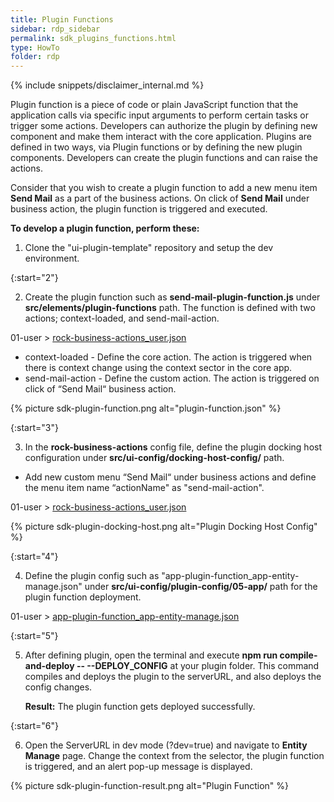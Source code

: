 ```yaml
---
title: Plugin Functions
sidebar: rdp_sidebar
permalink: sdk_plugins_functions.html
type: HowTo
folder: rdp
---
```


{% include snippets/disclaimer_internal.md %} 

Plugin function is a piece of code or plain JavaScript function that the application calls via specific input arguments to perform certain tasks or trigger some actions. Developers can authorize the plugin by defining new component and make them interact with the core application. Plugins are defined in two ways, via Plugin functions or by defining the new plugin components. Developers can create the plugin functions and can raise the actions. 


Consider that you wish to create a plugin function to add a new menu item **Send Mail** as a part of the business actions. On click of **Send Mail** under business action, the plugin function is triggered and executed. 

**To develop a plugin function, perform these:**

1. Clone the "ui-plugin-template" repository and setup the dev environment.

{:start="2"}

2. Create the plugin function such as **send-mail-plugin-function.js** under **src/elements/plugin-functions** path. The function is defined with two actions; context-loaded, and send-mail-action.

01-user > <a href="files/appsdk/rock-business-actions_user.json" download>rock-business-actions_user.json</a>

* context-loaded - Define the core action. The action is triggered when there is context change using the context sector in the core app.
* send-mail-action - Define the custom action. The action is triggered on click of “Send Mail“ business action.

{% picture sdk-plugin-function.png alt="plugin-function.json" %}

{:start="3"}

3. In the **rock-business-actions** config file, define the plugin docking host configuration under **src/ui-config/docking-host-config/** path.
* Add new custom menu “Send Mail“ under business actions and define the menu item name “actionName" as "send-mail-action".

01-user > <a href="files/appsdk/rock-business-actions_user.json" download>rock-business-actions_user.json</a>

{% picture sdk-plugin-docking-host.png alt="Plugin Docking Host Config" %}

{:start="4"}

4. Define the plugin config such as "app-plugin-function_app-entity-manage.json" under **src/ui-config/plugin-config/05-app/** path for the plugin function deployment. 

01-user > <a href="files/appsdk/app-plugin-function_app-entity-manage.json" download>app-plugin-function_app-entity-manage.json</a>

{:start="5"}

5. After defining  plugin, open the terminal and execute **npm run compile-and-deploy -- --DEPLOY_CONFIG** at your plugin folder. This command compiles and deploys the plugin to the serverURL, and also deploys the config changes.

    **Result:** The plugin function gets deployed successfully.

{:start="6"}

6. Open the ServerURL in dev mode (?dev=true) and navigate to **Entity Manage** page. Change the context from the selector, the plugin function is triggered, and an alert pop-up message is displayed.

{% picture sdk-plugin-function-result.png alt="Plugin Function" %} 
